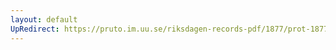 ```yaml
---
layout: default
UpRedirect: https://pruto.im.uu.se/riksdagen-records-pdf/1877/prot-1877--fk--035/prot-1877--fk--035_025.pdf
---
```

